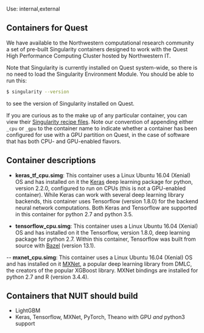 Use: internal,external

## Containers for Quest

We have available to the Northwestern computational research community a set of pre-built Singularity containers designed to work with the Quest High Performance Computing Cluster hosted by Northwestern IT.

Note that Singularity is currently installed on Quest system-wide, so there is no need to load the Singularity Environment Module. You should be able to run this:

```bash
$ singularity --version
```

to see the version of Singularity installed on Quest.

If you are curious as to the make up of any particular container, you can view their [Singularity recipe files](https://github.com/ffineis/nurcs-singularity/tree/master/singularity_files). Note our convention of appending either `_cpu` or `_gpu` to the container name to indicate whether a container has been configured for use with a GPU partition on Quest, in the case of software that has both CPU- and GPU-enabled flavors.

## Container descriptions

- **keras\_tf\_cpu.simg**: This container uses a Linux Ubuntu 16.04 (Xenial) OS and has installed on it the [Keras](https://keras.io/) deep learning package for python, version 2.2.0, configured to run on CPUs (this is not a GPU-enabled container). While Keras can work with several deep learning library backends, this container uses Tensorflow (version 1.8.0) for the backend neural network computations. Both Keras and Tensorflow are supported in this container for python 2.7 and python 3.5.

- **tensorflow\_cpu.simg**: This container uses a Linux Ubuntu 16.04 (Xenial) OS and has installed on it the Tensorflow, version 1.8.0, deep learning package for python 2.7. Within this container, Tensorflow was built from source with [Bazel](https://www.bazel.build/) (version 13.1).

-- **mxnet\_cpu.simg**: This container uses a Linux Ubuntu 16.04 (Xenial) OS and has installed on it [MXNet](http://mxnet.incubator.apache.org/), a popular deep learning library from DMLC, the creators of the popular XGBoost library. MXNet bindings are installed for python 2.7 and R (version 3.4.4).

## Containers that NUIT should build
- LightGBM
- Keras, Tensorflow, MXNet, PyTorch, Theano with GPU *and* python3 support

